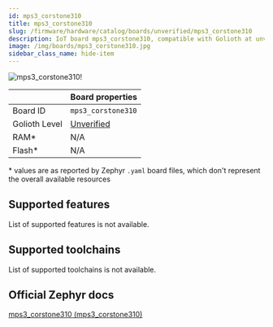 ```yaml
---
id: mps3_corstone310
title: mps3_corstone310
slug: /firmware/hardware/catalog/boards/unverified/mps3_corstone310
description: IoT board mps3_corstone310, compatible with Golioth at unverified level.
image: /img/boards/mps3_corstone310.jpg
sidebar_class_name: hide-item
---
```


[//]: # (This is an auto-generated file, do not edit! Changes to it will be lost upon re-generation)

![mps3_corstone310!](/img/boards/mps3_corstone310.jpg "mps3_corstone310")

|                | Board properties     |
| -------------  | -------------------- |
| Board ID       | `mps3_corstone310` |
| Golioth Level  | [Unverified](/firmware/hardware#unverified-boards) |
| RAM*           | N/A |
| Flash*         | N/A |

\* values are as reported by Zephyr `.yaml` board files, which don't represent the overall available resources



## Supported features

List of supported features is not available.

## Supported toolchains

List of supported toolchains is not available.

## Official Zephyr docs

[mps3_corstone310 (mps3_corstone310)](https://docs.zephyrproject.org/latest/boards/arm/mps3/doc/index.html)
